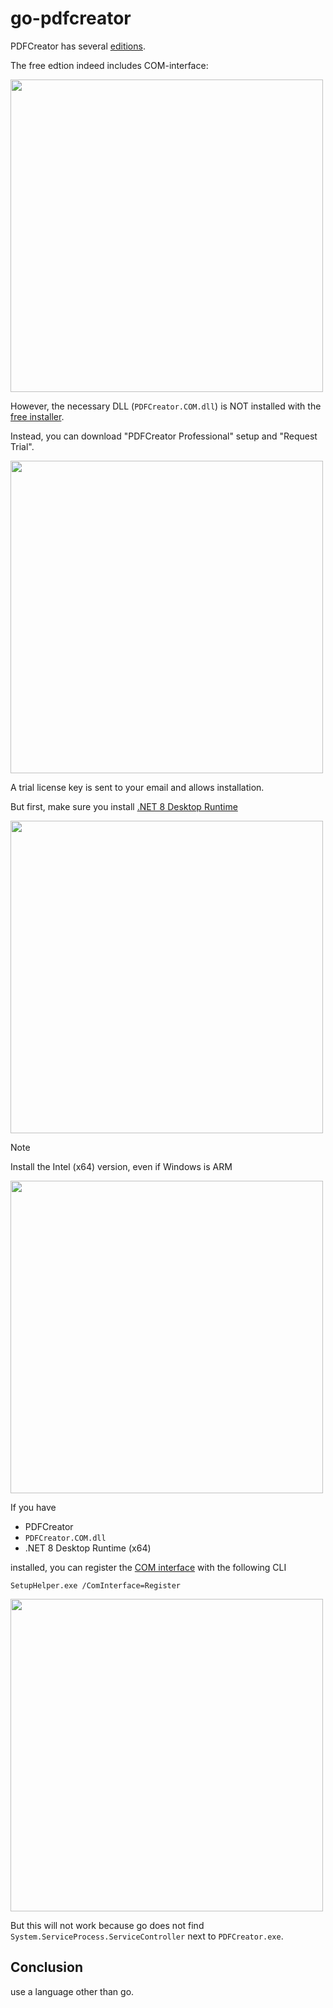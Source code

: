 # go-pdfcreator

PDFCreator has several [editions](https://www.pdfforge.org/pdfcreator/editions).

The free edtion indeed includes COM-interface:

<img src="https://github.com/user-attachments/assets/dda0a09c-ad8a-4f6f-98a3-750016a3644a" width=500 height=auto /> 

However, the necessary DLL (`PDFCreator.COM.dll`) is NOT installed with the [free installer](https://www.pdfforge.org/pdfcreator/download).

Instead, you can download "PDFCreator Professional" setup and "Request Trial".

<img src="https://github.com/user-attachments/assets/8c77300d-63f9-488a-8af7-2fdd66940827" width=500 height=auto /> 

A trial license key is sent to your email and allows installation.

But first, make sure you install [.NET 8 Desktop Runtime](https://dotnet.microsoft.com/en-us/download/dotnet/8.0)

<img src="https://github.com/user-attachments/assets/94f9c528-c4e3-4b29-9117-a121f74c70b5" width=500 height=auto /> 

> [!NOTE]
> Install the Intel (x64) version, even if Windows is ARM

<img src="https://github.com/user-attachments/assets/38c41ef1-b8df-4cf8-81b1-d2253590c88b" width=500 height=auto />  

If you have

* PDFCreator 
* `PDFCreator.COM.dll`
* .NET 8 Desktop Runtime (x64)

installed, you can register the [COM interface](https://docs.pdfforge.org/pdfcreator/en/pdfcreator/com-interface/#) with the following CLI

```
SetupHelper.exe /ComInterface=Register
```

<img src="https://github.com/user-attachments/assets/654f673e-3614-40fe-8852-8e1af40a64d3" width=500 height=auto />  

But this will not work because go does not find `System.ServiceProcess.ServiceController` next to `PDFCreator.exe`.

## Conclusion 

use a language other than go.
